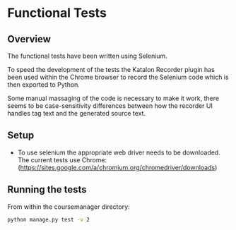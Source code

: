 # Functional Tests

## Overview

The functional tests have been written using Selenium.

To speed the development of the tests the Katalon Recorder plugin has been used within the Chrome 
browser to record the Selenium code which is then exported to Python.

Some manual massaging of the code is necessary to make it work, there seems to be case-sensitivity
differences between how the recorder UI handles tag text and the generated source text.

## Setup 

* To use selenium the appropriate web driver needs to be downloaded.  The current tests use Chrome:
(https://sites.google.com/a/chromium.org/chromedriver/downloads)

## Running the tests

From within the coursemanager directory:

``` bash
python manage.py test -v 2
```